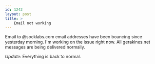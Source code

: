 ```yaml
---
id: 1242
layout: post
title: >
    Email not working
---
```


Email to @socklabs.com email addresses have been bouncing since yesterday morning. I'm working on the issue right now. All gerakines.net messages are being delivered normally.

<i>Update</i>: Everything is back to normal.
